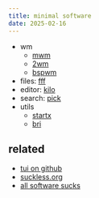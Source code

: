 ```yaml
---
title: minimal software
date: 2025-02-16
---
```


- wm
  - [mwm](https://github.com/lslvr/mwm)
  - [2wm](https://github.com/garbeam/2wm)
  - [bspwm](https://github.com/baskerville/bspwm)
- files: [fff](https://github.com/dylanaraps/fff)
- editor: [kilo](https://github.com/antirez/kilo)
- search: [pick](https://github.com/mptre/pick)
- utils
  - [startx](https://github.com/lslvr/startx)
  - [bri](https://github.com/lslvr/bri)

## related
- [tui on github](https://github.com/topics/tui)
- [suckless.org](https://suckless.org/)
- [all software sucks](https://harmful.cat-v.org/software/)